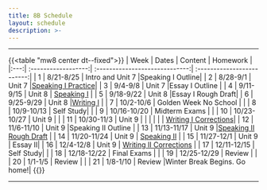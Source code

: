 ```yaml
---
title: 8B Schedule
layout: schedule
description: >-
---
```


---
{{<table "mw8 center dt--fixed">}}
| Week  |          Dates          |                 Content                  |             Homework      |             
|:---:|    :------------------:|             :-----------------------------:| :-------------------------:|
|  1 |  8/21-8/25           | Intro and Unit 7 |Speaking I Outline|
|  2 |  8/28-9/1            | Unit 7  |[Speaking I Practice](sks/fall2023/8B-english/roughdraft/)|
|  3 |  9/4-9/8             | Unit 7  |Essay I Outline |
|  4 |  9/11-9/15           | Unit 8  | [Speaking I](sks/fall2023/8B-english/assignment1/)         |
|  5 |  9/18-9/22           | Unit 8  |Essay I Rough Draft|
|  6 |  9/25-9/29           | Unit 8  |[Writing I](sks/fall2023/8B-english/assignment2/)              |
|  7 |  10/2-10/6           | Golden Week No School |       |
|  8 |  10/9-10/13          | Self Study|          |
|  9 |  10/16-10/20         | Midterm Exams  |       |
| 10 |  10/23-10/27         | Unit 9  |  |
| 11 |  10/30-11/3          | Unit 9  | |
|    |                      |         |  [Writing I Corrections](sks/fall2023/8B-english/essay-corrections)|
| 12 |  11/6-11/10          | Unit 9  |Speaking II Outline |
| 13 |  11/13-11/17         | Unit 9  |[Speaking II Rough Draft](sks/fall2023/8B-english/roughdraft2) |
| 14 |  11/20-11/24         | Unit 9 | [Speaking II](sks/fall2023/8B-english/assignment3) |
| 15 |  11/27-12/1          | Unit 9 | Essay II|
| 16 |  12/4-12/8           | Unit 9 | [Writing II Corrections](sks/fall2023/8B-english/essay-corrections-2)            |
| 17 |  12/11-12/15         | Self Study|            |
| 18 |  12/18-12/22         | Final Exams |              |
| 19 |  12/25-12/29         | Review |              |
| 20 |  1/1-1/5             | Review |      |
| 21 |  1/8-1/10            | Review |Winter Break Begins. Go home!|
{{</table>}}

---